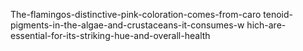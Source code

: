 The-flamingos-distinctive-pink-coloration-comes-from-caro tenoid-pigments-in-the-algae-and-crustaceans-it-consumes-w hich-are-essential-for-its-striking-hue-and-overall-health